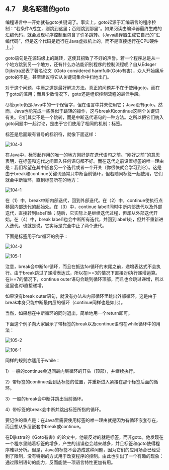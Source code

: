 ## 4.7　臭名昭著的goto

编程语言中一开始就有goto关键词了。事实上，goto起源于汇编语言的程序控制：“若条件A成立，则跳到这里；否则跳到那里”。如果阅读由编译器最终生成的汇编代码，就会发现程序控制里包含了许多跳转。（Java编译器生成它自己的“汇编代码”，但是这个代码是运行在Java虚拟机上的，而不是直接运行在CPU硬件上。）

goto语句是在源码级上的跳转，这使其招致了不好的声誉。若一个程序总是从一个地方跳到另一个地方，还有什么办法能识别程序的控制流程呢？自从Edsger Dijkstra发表了著名论文《Goto considered harmful》（Goto有害），众人开始痛斥goto的不是，甚至建议将它从关键词集合中扫地出门。

对于这个问题，中庸之道是最好解决方法。真正的问题并不在于使用goto，而在于goto的滥用；而且少数情况下，goto还是组织控制流程的最佳手段。

尽管goto仍是Java中的一个保留字，但在语言中并未使用它；Java没有goto。然而，Java也能完成一些类似于跳转的操作，这与break和continue这两个关键词有关。它们其实不是一个跳转，而是中断迭代语句的一种方法。之所以把它们纳入goto问题中一起讨论，是由于它们使用了相同的机制：标签。

标签是后面跟有冒号的标识符，就像下面这样：

![104-3](../Images/image02709.jpeg)

在Java中，标签起作用的唯一的地方刚好是在迭代语句之前。“刚好之前”的意思表明，在标签和迭代之间置入任何语句都不好。而在迭代之前设置标签的唯一理由是：我们希望在其中嵌套另一个迭代或者一个开关（你很快就会学习到它）。这是由于break和continue关键词通常只中断当前循环，但若随同标签一起使用，它们就会中断循环，直到标签所在的地方：

![104-1](../Images/image02710.jpeg)

在（1）中，break中断内部迭代，回到外部迭代。在（2）中，continue使执行点移回内部迭代的起始处。在（3）中，continue label1同时中断内部迭代以及外部迭代，直接转到label1处；随后，它实际上是继续迭代过程，但却从外部迭代开始。在（4）中，break label1也会中断所有迭代，并回到label1处，但并不重新进入迭代。也就是说，它实际是完全中止了两个迭代。

下面是标签用于for循环的例子：

![104-2](../Images/image02711.jpeg)

![105-1](../Images/image02712.jpeg)

注意，break会中断for循环，而且在抵达for循环的末尾之前，递增表达式不会执行。由于break跳过了递增表达式，所以在i==3的情况下直接对i执行递增运算。在i==7的情况下，continue outer语句会跳到循环顶部，而且也会跳过递增，所以这里也对i直接递增。

如果没有break outer语句，就没有办法从内部循环里跳出外部循环。这是由于break本身只能中断最内层的循环（continue同样也是如此）。

当然，如果想在中断循环的同时退出，简单地用一个return即可。

下面这个例子向大家展示了带标签的break以及continue语句在while循环中的用法：

![105-2](../Images/image02713.jpeg)

![106-1](../Images/image02714.jpeg)

同样的规则亦适用于while：

1）一般的continue会退回最内层循环的开头（顶部），并继续执行。

2）带标签的continue会到达标签的位置，并重新进入紧接在那个标签后面的循环。

3）一般的break会中断并跳出当前循环。

4）带标签的break会中断并跳出标签所指的循环。

要记住的重点是：在Java里需要使用标签的唯一理由就是因为有循环嵌套存在，而且想从多层嵌套中break或continue。

在Dijkstra的《Goto有害》的论文中，他最反对的就是标签，而非goto。他发现在一个程序里随着标签的增多，产生的错误也会越来越多，并且标签和goto使得程序难以分析。但是，Java的标签不会造成这种问题，因为它们的应用场合已经受到了限制，没有特别的方式用于改变程序的控制。由此也引出了一个有趣的现象：通过限制语句的能力，反而能使一项语言特性更加有用。